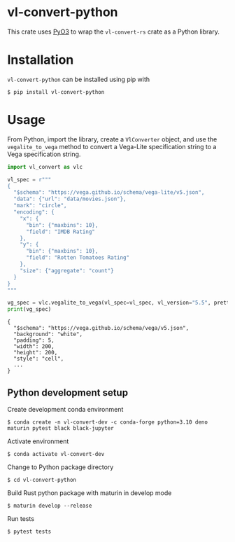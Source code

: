 # vl-convert-python
This crate uses [PyO3](https://pyo3.rs/) to wrap the `vl-convert-rs` crate as a Python library.

# Installation
`vl-convert-python` can be installed using pip with

```
$ pip install vl-convert-python
```

# Usage
From Python, import the library, create a `VlConverter` object, and use the `vegalite_to_vega` method to convert a Vega-Lite specification string to a Vega specification string.

```python
import vl_convert as vlc

vl_spec = r"""
{
  "$schema": "https://vega.github.io/schema/vega-lite/v5.json",
  "data": {"url": "data/movies.json"},
  "mark": "circle",
  "encoding": {
    "x": {
      "bin": {"maxbins": 10},
      "field": "IMDB Rating"
    },
    "y": {
      "bin": {"maxbins": 10},
      "field": "Rotten Tomatoes Rating"
    },
    "size": {"aggregate": "count"}
  }
}
"""

vg_spec = vlc.vegalite_to_vega(vl_spec=vl_spec, vl_version="5.5", pretty=True)
print(vg_spec)
```
```
{
  "$schema": "https://vega.github.io/schema/vega/v5.json",
  "background": "white",
  "padding": 5,
  "width": 200,
  "height": 200,
  "style": "cell",
  ...
}
```

## Python development setup
Create development conda environment
```
$ conda create -n vl-convert-dev -c conda-forge python=3.10 deno maturin pytest black black-jupyter
```

Activate environment
```
$ conda activate vl-convert-dev
```

Change to Python package directory
```
$ cd vl-convert-python

```
Build Rust python package with maturin in develop mode
```
$ maturin develop --release
```

Run tests
```
$ pytest tests
```
